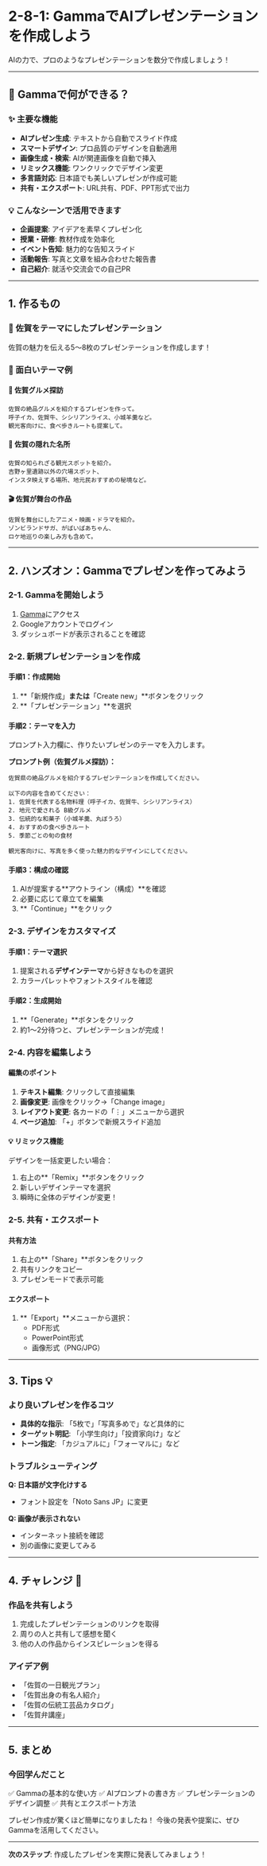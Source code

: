 # 2-8-1: GammaでAIプレゼンテーションを作成しよう

AIの力で、プロのようなプレゼンテーションを数分で作成しましょう！

---

## 🎨 Gammaで何ができる？

### ✨ 主要な機能
- **AIプレゼン生成**: テキストから自動でスライド作成
- **スマートデザイン**: プロ品質のデザインを自動適用
- **画像生成・検索**: AIが関連画像を自動で挿入
- **リミックス機能**: ワンクリックでデザイン変更
- **多言語対応**: 日本語でも美しいプレゼンが作成可能
- **共有・エクスポート**: URL共有、PDF、PPT形式で出力

### 💡 こんなシーンで活用できます
- **企画提案**: アイデアを素早くプレゼン化
- **授業・研修**: 教材作成を効率化
- **イベント告知**: 魅力的な告知スライド
- **活動報告**: 写真と文章を組み合わせた報告書
- **自己紹介**: 就活や交流会での自己PR

---

## 1. 作るもの

### 🎯 佐賀をテーマにしたプレゼンテーション
佐賀の魅力を伝える5〜8枚のプレゼンテーションを作成します！

### 📝 面白いテーマ例

#### 🍜 佐賀グルメ探訪
```
佐賀の絶品グルメを紹介するプレゼンを作って。
呼子イカ、佐賀牛、シシリアンライス、小城羊羹など。
観光客向けに、食べ歩きルートも提案して。
```

#### 🏯 佐賀の隠れた名所
```
佐賀の知られざる観光スポットを紹介。
吉野ヶ里遺跡以外の穴場スポット、
インスタ映えする場所、地元民おすすめの秘境など。
```

#### 🎬 佐賀が舞台の作品
```
佐賀を舞台にしたアニメ・映画・ドラマを紹介。
ゾンビランドサガ、がばいばあちゃん、
ロケ地巡りの楽しみ方も含めて。
```

---

## 2. ハンズオン：Gammaでプレゼンを作ってみよう

### 2-1. Gammaを開始しよう

1. [Gamma](https://gamma.app)にアクセス
2. Googleアカウントでログイン
3. ダッシュボードが表示されることを確認

### 2-2. 新規プレゼンテーションを作成

#### 手順1：作成開始

1. **「新規作成」**または**「Create new」**ボタンをクリック
2. **「プレゼンテーション」**を選択

#### 手順2：テーマを入力

プロンプト入力欄に、作りたいプレゼンのテーマを入力します。

**プロンプト例（佐賀グルメ探訪）：**
```
佐賀県の絶品グルメを紹介するプレゼンテーションを作成してください。

以下の内容を含めてください：
1. 佐賀を代表する名物料理（呼子イカ、佐賀牛、シシリアンライス）
2. 地元で愛される B級グルメ
3. 伝統的な和菓子（小城羊羹、丸ぼうろ）
4. おすすめの食べ歩きルート
5. 季節ごとの旬の食材

観光客向けに、写真を多く使った魅力的なデザインにしてください。
```

#### 手順3：構成の確認

1. AIが提案する**アウトライン（構成）**を確認
2. 必要に応じて章立てを編集
3. **「Continue」**をクリック

### 2-3. デザインをカスタマイズ

#### 手順1：テーマ選択

1. 提案される**デザインテーマ**から好きなものを選択
2. カラーパレットやフォントスタイルを確認

#### 手順2：生成開始

1. **「Generate」**ボタンをクリック
2. 約1〜2分待つと、プレゼンテーションが完成！

### 2-4. 内容を編集しよう

#### 編集のポイント

1. **テキスト編集**: クリックして直接編集
2. **画像変更**: 画像をクリック→「Change image」
3. **レイアウト変更**: 各カードの「⋮」メニューから選択
4. **ページ追加**: 「+」ボタンで新規スライド追加

#### 💡 リミックス機能

デザインを一括変更したい場合：
1. 右上の**「Remix」**ボタンをクリック
2. 新しいデザインテーマを選択
3. 瞬時に全体のデザインが変更！

### 2-5. 共有・エクスポート

#### 共有方法

1. 右上の**「Share」**ボタンをクリック
2. 共有リンクをコピー
3. プレゼンモードで表示可能

#### エクスポート

1. **「Export」**メニューから選択：
   - PDF形式
   - PowerPoint形式
   - 画像形式（PNG/JPG）

---

## 3. Tips 💡

### より良いプレゼンを作るコツ

- **具体的な指示**: 「5枚で」「写真多めで」など具体的に
- **ターゲット明記**: 「小学生向け」「投資家向け」など
- **トーン指定**: 「カジュアルに」「フォーマルに」など

### トラブルシューティング

**Q: 日本語が文字化けする**
- フォント設定を「Noto Sans JP」に変更

**Q: 画像が表示されない**
- インターネット接続を確認
- 別の画像に変更してみる

---

## 4. チャレンジ 🎯

### 作品を共有しよう

1. 完成したプレゼンテーションのリンクを取得
2. 周りの人と共有して感想を聞く
3. 他の人の作品からインスピレーションを得る

### アイデア例

- 「佐賀の一日観光プラン」
- 「佐賀出身の有名人紹介」
- 「佐賀の伝統工芸品カタログ」
- 「佐賀弁講座」

---

## 5. まとめ

### 今回学んだこと

✅ Gammaの基本的な使い方
✅ AIプロンプトの書き方
✅ プレゼンテーションのデザイン調整
✅ 共有とエクスポート方法

プレゼン作成が驚くほど簡単になりましたね！
今後の発表や提案に、ぜひGammaを活用してください。

---

**次のステップ**: 作成したプレゼンを実際に発表してみましょう！
